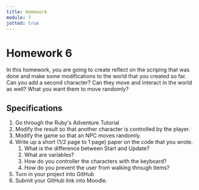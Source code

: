 ```yaml
---
title: Homework
module: 7
jotted: true
---
```


# Homework 6

In this homework, you are going to create reflect on the scriping that was done and make some modifications to the world that you created so far.  Can you add a second character?  Can they move and interact in the world as well?  What you want them to move randomly?

## Specifications

1. Go through the Ruby's Adventure Tutorial
2. Modify the result so that another character is controlled by the player.
3. Modify the game so that an NPC moves randomly.
4. Write up a short (1/2 page to 1 page) paper on the code that you wrote. 
   1. What is the difference between Start and Update?
   2. What are variables?
   3. How do you controller the characters with the keyboard?
   4. How do you prevent the user from walking through items?
5. Turn in your project into GitHub
6. Submit your GitHub link into Moodle.

